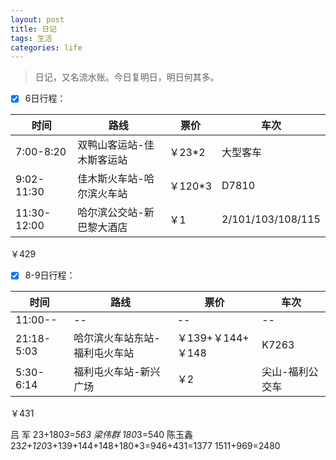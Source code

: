 ```yaml
---
layout: post
title: 日记
tags: 生活
categories: life
---
```


> 日记，又名流水账。今日复明日，明日何其多。

- [x] 6日行程：

时间 | 路线 | 票价 | 车次
-- | -- | -- | --
7:00-8:20 | 双鸭山客运站-佳木斯客运站 | ￥23*2 | 大型客车
9:02-11:30 | 佳木斯火车站-哈尔滨火车站 | ￥120*3 | D7810
11:30-12:00 | 哈尔滨公交站-新巴黎大酒店 | ￥1 | 2/101/103/108/115
￥429

- [x] 8-9日行程：

时间 | 路线 | 票价 | 车次
-- | -- | -- | --
11:00-- | -- | -- | --
21:18-5:03 | 哈尔滨火车站东站-福利屯火车站 | ￥139+￥144+￥148 | K7263
5:30-6:14 | 福利屯火车站-新兴广场 | ￥2 | 尖山-福利公交车
￥431

吕 军	23+180*3=563
梁伟群	180*3=540
陈玉鑫	23*2+120*3+139+144+148+180*3=946+431=1377
1511+969=2480